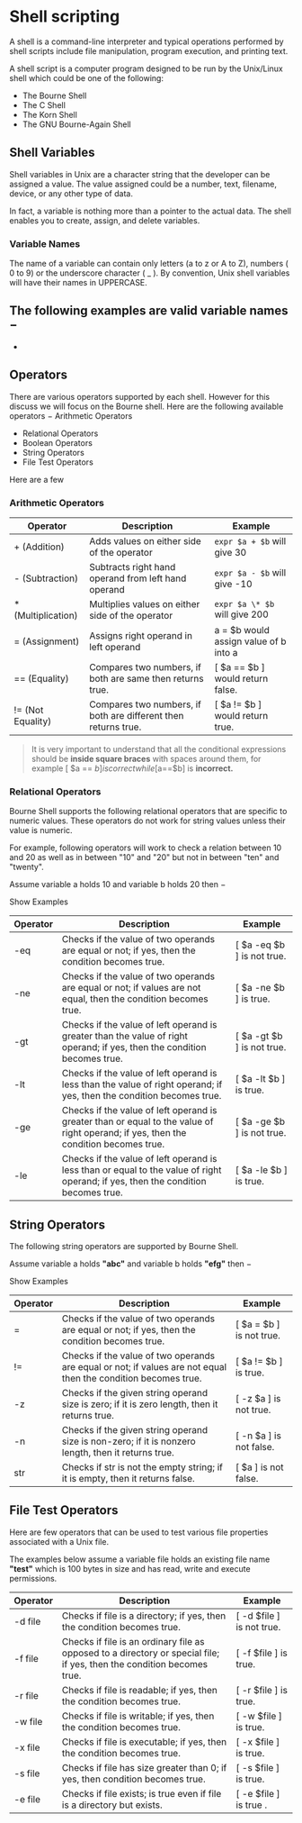 


# Shell scripting
A shell is a command-line interpreter and typical operations performed by shell scripts include file manipulation, program execution, and printing text.

A shell script is a computer program designed to be run by the Unix/Linux shell which could be one of the following:

- The Bourne Shell
- The C Shell
- The Korn Shell
- The GNU Bourne-Again Shell

## Shell Variables
Shell variables in Unix are a character string that the developer can be assigned a value. The value assigned could be a number, text, filename, device, or any other type of data.

In fact, a variable is nothing more than a pointer to the actual data. The shell enables you to create, assign, and delete variables.

### Variable Names
The name of a variable can contain only letters (a to z or A to Z), numbers ( 0 to 9) or the underscore character ( _ ).  By convention, Unix shell variables will have their names in UPPERCASE.

The following examples are valid variable names −
 -
 -

## Operators

There are various operators supported by each shell. However for this discuss we will focus on the Bourne shell. Here are the following available operators
− Arithmetic Operators
- Relational Operators
- Boolean Operators
- String Operators
- File Test Operators

Here are a few

### Arithmetic Operators

| Operator      |	Description   |	Example |
| ------------- | ------------- | ------- |
| + (Addition)    |	Adds values on either side of the operator |	`expr $a + $b` will give 30 |
| - (Subtraction) |	Subtracts right hand operand from left hand operand	 | `expr $a - $b` will give -10 |
| * (Multiplication) |	Multiplies values on either side of the operator | 	`expr $a \* $b` will give 200 |
| = (Assignment) |	Assigns right operand in left operand	 | a = $b would assign value of b into a
| == (Equality)	 | Compares two numbers, if both are same then returns true. |	[ $a == $b ] would return false. |
| != (Not Equality) |	Compares two numbers, if both are different then returns true. |	[ $a != $b ] would return true. |

> It is very important to understand that all the conditional expressions should be **inside square braces** with spaces around them,
> for example [ $a == $b ] is correct
> while [$a==$b] is **incorrect.**


### Relational Operators
Bourne Shell supports the following relational operators that are specific to numeric values. These operators do not work for string values unless their value is numeric.

For example, following operators will work to check a relation between 10 and 20 as well as in between "10" and "20" but not in between "ten" and "twenty".

Assume variable a holds 10 and variable b holds 20 then −

Show Examples


| Operator	 | Description | 	Example |
| ------------- | ------------- | ------- |
| -eq	| Checks if the value of two operands are equal or not; if yes, then the condition becomes true. |	[ $a -eq $b ] is not true.
| -ne	| Checks if the value of two operands are equal or not; if values are not equal, then the condition becomes true.	 | [ $a -ne $b ] is true. |
| -gt	| Checks if the value of left operand is greater than the value of right operand; if yes, then the condition becomes true.	 | [ $a -gt $b ] is not true. |
| -lt	| Checks if the value of left operand is less than the value of right operand; if yes, then the condition becomes true. |	[ $a -lt $b ] is true. |
| -ge	| Checks if the value of left operand is greater than or equal to the value of right operand; if yes, then the condition becomes true. |	[ $a -ge $b ] is not true. |
| -le |	Checks if the value of left operand is less than or equal to the value of right operand; if yes, then the condition becomes true.	| [ $a -le $b ] is true. |


## String Operators
The following string operators are supported by Bourne Shell.

Assume variable a holds **"abc"** and
variable b holds **"efg"** then −

Show Examples

| Operator |	Description	| Example |
| ------------- | ------------- | ------- |
| =	| Checks if the value of two operands are equal or not; if yes, then the condition becomes true.	| [ $a = $b ] is not true. |
| != |	Checks if the value of two operands are equal or not; if values are not equal then the condition becomes true.	| [ $a != $b ] is true. |
| -z |	Checks if the given string operand size is zero; if it is zero length, then it returns true. |	[ -z $a ] is not true. |
| -n	 | Checks if the given string operand size is non-zero; if it is nonzero length, then it returns true.	 | [ -n $a ] is not false. |
| str |	Checks if str is not the empty string; if it is empty, then it returns false. | [ $a ] is not false. |



## File Test Operators
Here are few operators that can be used to test various file properties associated with a Unix file.

The examples below assume a variable file holds an existing file name **"test"** which is 100 bytes in size and has read, write and execute permissions.

| Operator |	Description |	Example     |
| ------------- | ------------- | ------- |
| -d file	 | Checks if file is a directory; if yes, then the condition becomes true. |	[ -d $file ] is not true. |
| -f file	 | Checks if file is an ordinary file as opposed to a directory or special file; if yes, then the condition becomes true. |	[ -f $file ] is true. |
| -r file	 | Checks if file is readable; if yes, then the condition becomes true. |	[ -r $file ] is true. |
| -w file |	Checks if file is writable; if yes, then the condition becomes true.	 | [ -w $file ] is true. |
| -x file |	Checks if file is executable; if yes, then the condition becomes true. |	[ -x $file ] is true. |
| -s file |	Checks if file has size greater than 0; if yes, then condition becomes true. |	[ -s $file ] is true. |
| -e file	| Checks if file exists; is true even if file is a directory but exists. |	[ -e $file ] is true          . |
